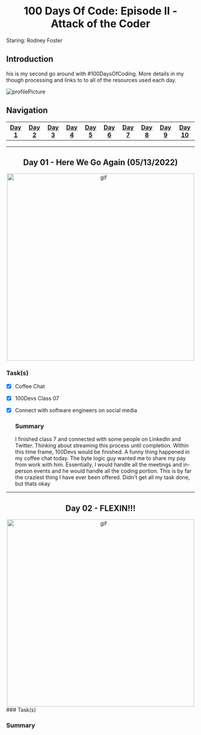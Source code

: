 <!--
Shortcut inline styles
  center element: align="center"
  anchor links: id="day##"
-->
<h1 align="center"> 100 Days Of Code: Episode II - Attack of the Coder </h1>
<p> Staring: Rodney Foster </p>

<h2> Introduction </h2>
<p>his is my second go around with #100DaysOfCoding. More details in my though processing and links to to all of the resources used each day.</p>
<img src="https://drive.google.com/file/d/1yCpm8zdopy0kRBAPo3-lai4LbXNN_XsP/view" alt="profilePicture">
<div id="container">
  <nav>
    <h1> Navigation </h1>
    <table>
      <tr>
        <th><a href="#day1"> Day 1 </a></th>
        <th><a href="#day2"> Day 2 </a></th>
        <th><a href="#day3"> Day 3 </a></th>
        <th><a href="#day4"> Day 4 </a></th>
        <th><a href="#day5"> Day 5 </a></th>
        <th><a href="#day6"> Day 6 </a></th>
        <th><a href="#day7"> Day 7 </a></th>
        <th><a href="#day8"> Day 8 </a></th>
        <th><a href="#day9"> Day 9 </a></th>
        <th><a href="#day10"> Day 10 </a></th>
      </tr>
    </table>
  </nav>
  <hr>
    <h2 id="day1" align="center"> Day 01 - Here We Go Again (05/13/2022) </h2>
    <div id="gif-center" align="center">
      <img  src="https://c.tenor.com/jmiZ4AXO_DoAAAAC/here-we-go-again-gta.gif" alt="gif" height="500px" width="500px">
    </div>
 
  ### Task(s)
  - [x] Coffee Chat
  - [x] 100Devs Class 07
  - [x] Connect with software engineers on social media
  
    <h3> Summary </h3>
    <p> I finished class 7 and connected with some people on LinkedIn and Twitter. Thinking about streaming this    process until completion. Within this time frame, 100Devs would be finished. A funny thing happened in my coffee chat today. The byte logic guy wanted me to share my pay from work with him. Essentially, I would handle all the meetings and in-person events and he would handle all the coding portion. This is by far the craziest thing I have ever been offered. Didn't get all my task done, but thats okay
  </p>
  <hr>
    <h2 id="day2" align="center"> Day 02 - FLEXIN!!! </h2>
    <div id="gif-center" align="center">
      <img src="https://c.tenor.com/c-keT9-x2SgAAAAM/sponge-bob-square-pants-work-out.gif" alt="gif" height="500px" width="500px">
    </div>
  ### Task(s)
  
  <h3> Summary </h3>
  <p></p>
